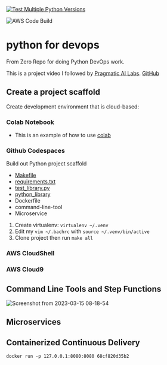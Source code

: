 [![Test Multiple Python Versions](https://github.com/TylerDev16/python-for-devops/actions/workflows/main.yml/badge.svg)](https://github.com/TylerDev16/python-for-devops/actions/workflows/main.yml)

![AWS Code Build](https://codebuild.us-east-1.amazonaws.com/badges?uuid=eyJlbmNyeXB0ZWREYXRhIjoiaU44dnoxOUNmSVBmNnY3b0trMzhidE9RQkdCQjNoWkMxOEFBWG0ycU40UmVNKzRQRGprU3paZ1YwdFc3Mk44Q01MZzBlYlJtMU5ZS1prNmlPOEx5anFRPSIsIml2UGFyYW1ldGVyU3BlYyI6InM1c1FveW9QVERqNzdZSWIiLCJtYXRlcmlhbFNldFNlcmlhbCI6MX0%3D&branch=main)

# python for devops

 From Zero Repo for doing Python DevOps work.
 
 This is a project video I followed by [Pragmatic AI Labs](https://www.youtube.com/watch?v=kwZNpieUreA&t=7371s). [GitHub](https://github.com/noahgift/python-for-devops-may-2022)

## Create a project scaffold

Create development environment that is cloud-based: 

### Colab Notebook

* This is an example of how to use [colab](https://github.com/TylerDev16/python-for-devops/blob/main/getting_started_python.ipynb)

### Github Codespaces 

Build out Python project scaffold

* [Makefile](https://github.com/TylerDev16/python-for-devops/blob/main/Makefile)
* [requirements.txt](https://github.com/TylerDev16/python-for-devops/blob/main/requirements.txt)
* [test_library.py](https://github.com/TylerDev16/python-for-devops/blob/main/test_devopslib.py)
* [python_library](https://github.com/TylerDev16/python-for-devops/tree/main/devopslib)
* Dockerfile
* command-line-tool
* Microservice

1. Create virtualenv: `virtualenv ~/.venv`
2. Edit my `vim ~/.bachrc` with `source ~/.venv/bin/active`
3. Clone project then run `make all`


### AWS CloudShell

### AWS Cloud9

## Command Line Tools and Step Functions
![Screenshot from 2023-03-15 08-18-54](https://user-images.githubusercontent.com/97607018/225307110-33519380-84f5-4ec7-8980-024b233cc6a7.png)


## Microservices

## Containerized Continuous Delivery


`docker run -p 127.0.0.1:8080:8080 68cf820d35b2`